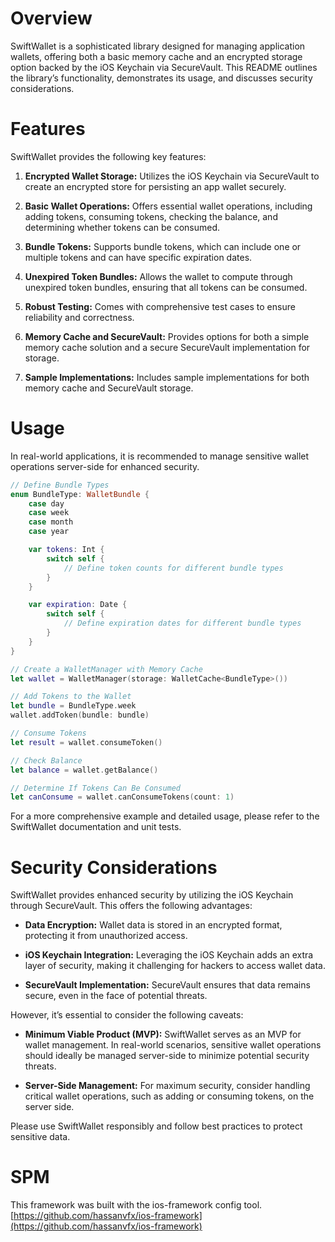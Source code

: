 # Overview

SwiftWallet is a sophisticated library designed for managing application
wallets, offering both a basic memory cache and an encrypted storage
option backed by the iOS Keychain via SecureVault. This README outlines
the library’s functionality, demonstrates its usage, and discusses
security considerations.

# Features

SwiftWallet provides the following key features:

1.  **Encrypted Wallet Storage:** Utilizes the iOS Keychain via
    SecureVault to create an encrypted store for persisting an app
    wallet securely.

2.  **Basic Wallet Operations:** Offers essential wallet operations,
    including adding tokens, consuming tokens, checking the balance, and
    determining whether tokens can be consumed.

3.  **Bundle Tokens:** Supports bundle tokens, which can include one or
    multiple tokens and can have specific expiration dates.

4.  **Unexpired Token Bundles:** Allows the wallet to compute through
    unexpired token bundles, ensuring that all tokens can be consumed.

5.  **Robust Testing:** Comes with comprehensive test cases to ensure
    reliability and correctness.

6.  **Memory Cache and SecureVault:** Provides options for both a simple
    memory cache solution and a secure SecureVault implementation for
    storage.

7.  **Sample Implementations:** Includes sample implementations for both
    memory cache and SecureVault storage.

# Usage

In real-world applications, it is recommended to
manage sensitive wallet operations server-side for enhanced security.


``` swift
// Define Bundle Types
enum BundleType: WalletBundle {
    case day
    case week
    case month
    case year

    var tokens: Int {
        switch self {
            // Define token counts for different bundle types
        }
    }

    var expiration: Date {
        switch self {
            // Define expiration dates for different bundle types
        }
    }
}

// Create a WalletManager with Memory Cache
let wallet = WalletManager(storage: WalletCache<BundleType>())

// Add Tokens to the Wallet
let bundle = BundleType.week
wallet.addToken(bundle: bundle)

// Consume Tokens
let result = wallet.consumeToken()

// Check Balance
let balance = wallet.getBalance()

// Determine If Tokens Can Be Consumed
let canConsume = wallet.canConsumeTokens(count: 1)
```

For a more comprehensive example and detailed usage, please refer to the
SwiftWallet documentation and unit tests.

# Security Considerations

SwiftWallet provides enhanced security by utilizing the iOS Keychain
through SecureVault. This offers the following advantages:

- **Data Encryption:** Wallet data is stored in an encrypted format,
  protecting it from unauthorized access.

- **iOS Keychain Integration:** Leveraging the iOS Keychain adds an
  extra layer of security, making it challenging for hackers to access
  wallet data.

- **SecureVault Implementation:** SecureVault ensures that data remains
  secure, even in the face of potential threats.

However, it’s essential to consider the following caveats:

- **Minimum Viable Product (MVP):** SwiftWallet serves as an MVP for
  wallet management. In real-world scenarios, sensitive wallet
  operations should ideally be managed server-side to minimize potential
  security threats.

- **Server-Side Management:** For maximum security, consider handling
  critical wallet operations, such as adding or consuming tokens, on the
  server side.

Please use SwiftWallet responsibly and follow best practices to protect
sensitive data.

# SPM

This framework was built with the ios-framework  config tool.
[https://github.com/hassanvfx/ios-framework](https://github.com/hassanvfx/ios-framework)
